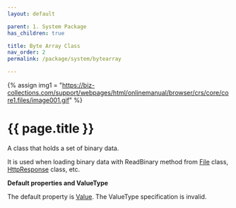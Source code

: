 ```yaml
---
layout: default

parent: 1. System Package
has_children: true

title: Byte Array Class
nav_order: 2
permalink: /package/system/bytearray

---
```

{% assign img1 = "https://biz-collections.com/support/webpages/html/onlinemanual/browser/crs/core/core1.files/image001.gif" %}


# {{ page.title }}

A class that holds a set of binary data.

It is used when loading binary data with ReadBinary method from [File](/package/runtimepackage/file) class, [HttpResponse](/package/httppackage/httpresponse) class, etc.

<b>Default properties and ValueType</b>
 
The default property is [Value](/package/system/bytearray/properties/value). The ValueType specification is invalid.